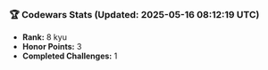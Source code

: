 ### 🏆 Codewars Stats (Updated: 2025-05-16 08:12:19 UTC)

- **Rank:** 8 kyu
- **Honor Points:** 3
- **Completed Challenges:** 1
